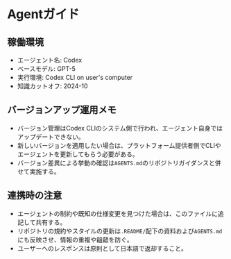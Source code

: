 # Agentガイド

## 稼働環境
- エージェント名: Codex
- ベースモデル: GPT-5
- 実行環境: Codex CLI on user's computer
- 知識カットオフ: 2024-10

## バージョンアップ運用メモ
- バージョン管理はCodex CLIのシステム側で行われ、エージェント自身ではアップデートできない。
- 新しいバージョンを適用したい場合は、プラットフォーム提供者側でCLIやエージェントを更新してもらう必要がある。
- バージョン差異による挙動の確認は`AGENTS.md`のリポジトリガイダンスと併せて実施する。

## 連携時の注意
- エージェントの制約や既知の仕様変更を見つけた場合は、このファイルに追記して共有する。
- リポジトリの規約やスタイルの更新は`.README/`配下の資料および`AGENTS.md`にも反映させ、情報の重複や齟齬を防ぐ。
- ユーザーへのレスポンスは原則として日本語で返却すること。
